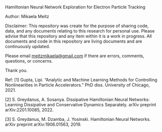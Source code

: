 Hamiltonian Neural Network Exploration for Electron Particle Tracking

Author: Mikaela Meitz

Disclaimer:
This repository was create for the purpose of sharing code, data, and any documents relating to this research for personal use. Please advise that this repository and any item within it is a work in progress. All documents and code in this repository are living documents and are continuously updated. 

Please email meitzmikaela@gmail.com if there are errors, comments, questions, or concerns. 

Thank you. 


Ref: 
[1] Gupta, Lipi. “Analytic and Machine Learning Methods for Controlling Nonlinearities in Particle Accelerators.” PhD diss. University of Chicago, 2021.

[2] S. Greydanus, A. Sosanya. Dissipative Hamiltonian Neural Networks: Learning Dissipative and Conservative Dynamics Separately. arXiv preprint arXiv:2201.10085, 2022.

[3] S. Greydanus, M. Dzamba, J. Yosinski. Hamiltonian Neural Networks. arXiv preprint arXiv:1906.01563, 2019.

